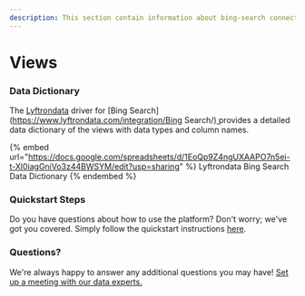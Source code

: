 ```yaml
---
description: This section contain information about bing-search connector views information
---
```


# Views

### Data Dictionary

The [Lyftrondata](https://www.lyftrondata.com/) driver for [Bing Search](https://www.lyftrondata.com/integration/Bing Search/)[ ](https://www.lyftrondata.com/integration/bing-search/)provides a detailed data dictionary of the views with data types and column names.

{% embed url="https://docs.google.com/spreadsheets/d/1EoQp9Z4ngUXAAPO7n5ei-t-Xl0iagGniVo3z44BWSYM/edit?usp=sharing" %}
Lyftrondata Bing Search Data Dictionary
{% endembed %}

### Quickstart Steps

Do you have questions about how to use the platform? Don't worry; we've got you covered. Simply follow the quickstart instructions [here](../../../../quickstart-steps.md).

### Questions? <a href="#questions" id="questions"></a>

We're always happy to answer any additional questions you may have! [Set up a meeting with our data experts.](https://www.lyftrondata.com/book-a-meeting/)


